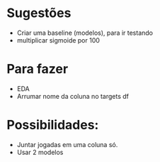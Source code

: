 # Sugestões
+ Criar uma baseline (modelos), para ir testando 
+ multiplicar sigmoide por 100

# Para fazer
+ EDA
+ Arrumar nome da coluna no targets df

# Possibilidades:
+ Juntar jogadas em uma coluna só.
+ Usar 2 modelos